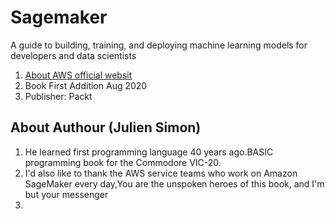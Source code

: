# Sagemaker
A guide to building, training, and deploying machine learning models for developers and data scientists
1) [About AWS official websit](https://aws.amazon.com/sagemaker/)
2) Book First Addition Aug 2020
3) Publisher: Packt


## About Authour (Julien Simon)
1) He learned first programming language 40 years ago.BASIC programming book for the Commodore VIC-20.
2) I'd also like to thank the AWS service teams who work on Amazon SageMaker every day,You are the unspoken heroes of this book, and I'm but your messenger
3) 
